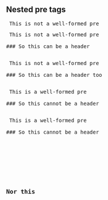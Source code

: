 ## Nested pre tags

<pre> This is not a well-formed pre
<pre> This is not a well-formed pre

### So this can be a header

<pre> This is not a well-formed pre

### So this can be a header too

<pre> This is a well-formed pre

### So this cannot be a header

<pre> This is a well-formed pre

### So this cannot be a header

</pre>

<pre></pre>

### Nor this

</pre>

